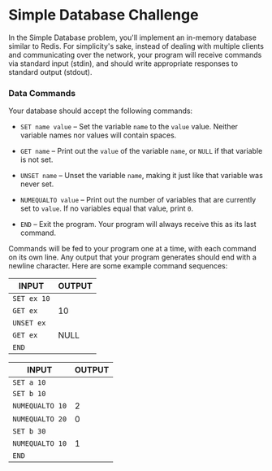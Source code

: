 # Simple Database Challenge

In the Simple Database problem, you'll implement an in-memory database similar to Redis. For simplicity's sake, instead of dealing with multiple clients and communicating over the network, your program will receive commands via standard input (stdin), and should write appropriate responses to standard output (stdout).


### Data Commands

Your database should accept the following commands:

*   `SET name value` – Set the variable `name` to the `value` value. Neither variable names nor values will contain spaces.

*   `GET name` – Print out the `value` of the variable `name`, or `NULL` if that variable is not set.

*   `UNSET name` – Unset the variable `name`, making it just like that variable was never set.

*   `NUMEQUALTO value` – Print out the number of variables that are currently set to `value`. If no variables equal that value, print `0`.

*   `END` – Exit the program. Your program will always receive this as its last command.

Commands will be fed to your program one at a time, with each command on its own line. Any output that your program generates should end with a newline character. Here are some example command sequences:

| **INPUT**     | **OUTPUT** |
|---------------|------------|
| `SET ex 10`   |            |
| `GET ex`      | 10         |
| `UNSET ex`    |            |
| `GET ex`      | NULL       |
| `END`         |            |

| **INPUT**         | **OUTPUT** |
|-------------------|------------|
| `SET a 10`        |            |
| `SET b 10`        |            |
| `NUMEQUALTO 10`   | 2          |
| `NUMEQUALTO 20`   | 0          |
| `SET b 30`        |            |
| `NUMEQUALTO 10`   | 1          |
| `END`             |            |